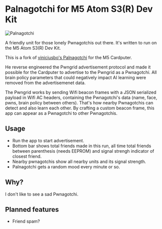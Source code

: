 # Palnagotchi for M5 Atom S3(R) Dev Kit

![Palnagotchi](https://github.com/viniciusbo/m5-palnagotchi/blob/master/palnagotchi.jpg?raw=true)

A friendly unit for those lonely Pwnagotchis out there. It's written to run on the M5 Atom S3(R) Dev Kit.

This is a fork of [viniciusbo's Palnagotchi](https://github.com/viniciusbo/m5-palnagotchi) for the M5 Cardputer.

He reverse engineered the Pwngrid advertisement protocol and made it possible for the Cardputer to advertise to the Pwngrid as a Pwnagotchi. All brain policy parameters that could negatively impact AI learning were removed from the advertisemenet data.

The Pwngrid works by sending Wifi beacon frames with a JSON serialized payload in Wifi AC headers, containing the Pwnagotchi's data (name, face, pwns, brain policy between others). That's how nearby Pwnagotchis can detect and also learn each other. By crafting a custom beacon frame, this app can appear as a Pwnagotchi to other Pwnagotchis.

## Usage

- Run the app to start advertisement.
- Bottom bar shows total friends made in this run, all time total friends between parenthesis (needs EEPROM) and signal strengh indicator of closest friend.
- Nearby pwnagotchis show all nearby units and its signal strength.
- Palnagotchi gets a random mood every minute or so.

## Why?

I don't like to see a sad Pwnagotchi.

## Planned features

- Friend spam?
